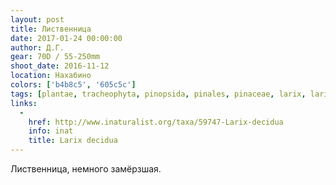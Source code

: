 ```yaml
---
layout: post
title: Лиственница
date: 2017-01-24 00:00:00
author: Д.Г.
gear: 70D / 55-250mm
shoot_date: 2016-11-12
location: Нахабино
colors: ['b4b8c5', '605c5c']
tags: [plantae, tracheophyta, pinopsida, pinales, pinaceae, larix, larix decidua]
links:
  -
    href: http://www.inaturalist.org/taxa/59747-Larix-decidua
    info: inat
    title: Larix decidua
---
```


Лиственница, немного замёрзшая.
